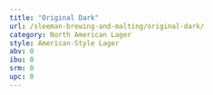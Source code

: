```yaml
---
title: "Original Dark"
url: /sleeman-brewing-and-malting/original-dark/
category: North American Lager
style: American-Style Lager
abv: 0
ibu: 0
srm: 0
upc: 0
---
```



